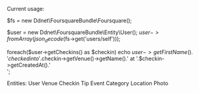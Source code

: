 Current usage:

$fs = new Ddnet\FoursquareBundle\Foursquare();

$user = new Ddnet\FoursquareBundle\Entity\User();
$user->fromArray(json_decode($fs->get('users/self')));

foreach($user->getCheckins() as $checkin)
  echo $user->getFirstName().' checked into '.$checkin->getVenue()->getName().' at '.$checkin->getCreatedAt().'<br />';

Entities:
User
Venue
Checkin
Tip
Event
Category
Location
Photo